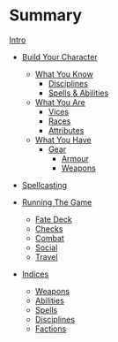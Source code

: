 # Summary
[Intro](./intro.mdown)

- [Build Your Character](character-builder.mdown)
	- [What You Know](build/what-you-know.mdown)
		- [Disciplines](build/disciplines.mdown)
		- [Spells & Abilities]()
	- [What You Are]()
		- [Vices](build/vices.mdown)
		- [Races](./races.mdown)
		- [Attributes](./attributes.mdown)
	- [What You Have]()
		- [Gear]()
			- [Armour](armour.mdown)
			- [Weapons](weapons.mdown)

- [Spellcasting]()

- [Running The Game]()
	- [Fate Deck](fate-deck.mdown)
	- [Checks](checks.mdown)
	- [Combat](./combat.mdown)
	- [Social](social.mdown)
	- [Travel](travel.mdown)

- [Indices]()
	- [Weapons](./weapons.mdown)
	- [Abilities](abilities.mdown)
	- [Spells]()
	- [Disciplines]()
	- [Factions]()
